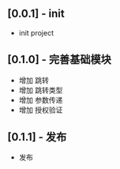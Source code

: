 ## [0.0.1] - init  

* init project  
  

## [0.1.0] - 完善基础模块  

* 增加 跳转  
* 增加 跳转类型  
* 增加 参数传递  
* 增加 授权验证  

## [0.1.1] - 发布

* 发布
